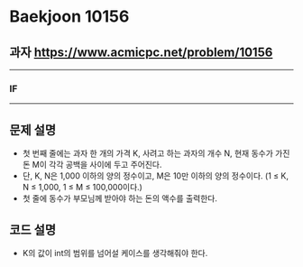 Baekjoon 10156
=============
과자  <https://www.acmicpc.net/problem/10156>
---------------
- - -
### IF
- - -
## 문제 설명
- 첫 번째 줄에는 과자 한 개의 가격 K, 사려고 하는 과자의 개수 N, 현재 동수가 가진 돈 M이 각각 공백을 사이에 두고 주어진다. 
- 단, K, N은 1,000 이하의 양의 정수이고, M은 10만 이하의 양의 정수이다. (1 ≤ K, N ≤ 1,000, 1 ≤ M ≤ 100,000이다.) 
- 첫 줄에 동수가 부모님께 받아야 하는 돈의 액수를 출력한다. 
## 코드 설명
- K의 값이 int의 범위를 넘어설 케이스를 생각해줘야 한다.

